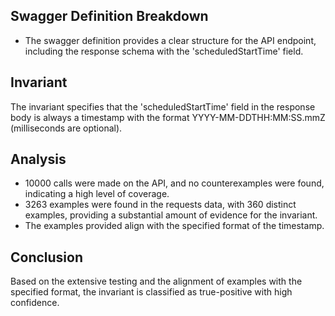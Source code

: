 ## Swagger Definition Breakdown
- The swagger definition provides a clear structure for the API endpoint, including the response schema with the 'scheduledStartTime' field.

## Invariant
The invariant specifies that the 'scheduledStartTime' field in the response body is always a timestamp with the format YYYY-MM-DDTHH:MM:SS.mmZ (milliseconds are optional).

## Analysis
- 10000 calls were made on the API, and no counterexamples were found, indicating a high level of coverage.
- 3263 examples were found in the requests data, with 360 distinct examples, providing a substantial amount of evidence for the invariant.
- The examples provided align with the specified format of the timestamp.

## Conclusion
Based on the extensive testing and the alignment of examples with the specified format, the invariant is classified as true-positive with high confidence.
